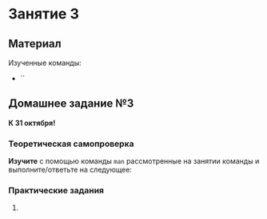 Занятие 3
=========

## Материал

Изученные команды:

* ``


## Домашнее задание №3

__К 31 октября!__

### Теоретическая самопроверка

**Изучите** с помощью команды `man` рассмотренные на занятии команды и выполните/ответьте на следующее:


### Практические задания

1. 
